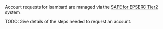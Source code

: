 Account requests for Isambard are managed via the [SAFE for EPSERC Tier2 system](https://www.archer.ac.uk/tier2/).

TODO: Give details of the steps needed to request an account.
